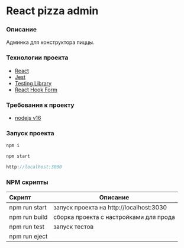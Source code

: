 # React pizza admin

### Описание

Админка для конструктора пиццы.

### Технологии проекта

- [React](https://ru.reactjs.org/)
- [Jest](https://jestjs.io/ru/)
- [Testing Library](https://testing-library.com/)
- [React Hook Form](https://react-hook-form.com/)

###  Требования к проекту

- [nodejs v16](https://nodejs.org/dist/v16.2.0/)

### Запуск проекта

```javascript
npm i
```

```javascript
npm start
```

```javascript
http://localhost:3030
```
### NPM скрипты

| Скрипт        | Описание                                              |
| :------------ | ----------------------------------------------------- |
| npm run start | запуск проекта на http://localhost:3030               |
| npm run build | сборка проекта с настройками для прода                |
| npm run test  | запуск тестов                                         |
| npm run eject |                                                       |
